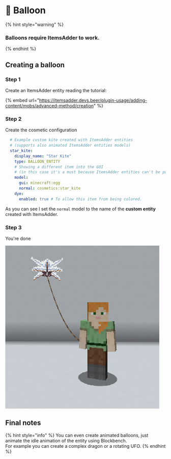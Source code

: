 # 🎈 Balloon

{% hint style="warning" %}
### Balloons require ItemsAdder to work.
{% endhint %}

## Creating a balloon

### Step 1

Create an ItemsAdder entity reading the tutorial:

{% embed url="https://itemsadder.devs.beer/plugin-usage/adding-content/mobs/advanced-method/creation" %}

### Step 2

Create the cosmetic configuration

```yaml
  # Example custom kite created with ItemsAdder entities 
  # (supports also animated ItemsAdder entities models)
  star_kite:
    display_name: "Star Kite"
    type: BALLOON_ENTITY
    # Showing a different item into the GUI 
    # (in this case it's a must because ItemsAdder entities can't be put in GUIs)
    model:
      gui: minecraft:egg
      normal: cosmetics:star_kite
    dye:
      enabled: true # To allow this item from being colored.
```

As you can see I set the `normal` model to the name of the **custom entity** created with ItemsAdder.

### Step 3

You're done

![](<../.gitbook/assets/image (8) (1).png>)

## Final notes

{% hint style="info" %}
You can even create animated balloons, just animate the idle animation of the entity using Blockbench.\
For example you can create a complex dragon or a rotating UFO. &#x20;
{% endhint %}
